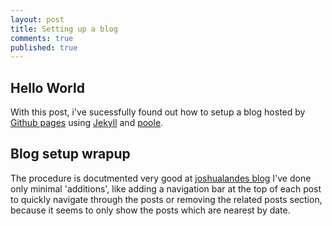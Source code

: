 ```yaml
---
layout: post
title: Setting up a blog
comments: true 
published: true
---
```


## Hello World
With this post, i've sucessfully found out how to setup a blog hosted by [Github pages](http://pages.github.com/)
using [Jekyll](http://jekyllrb.com) and [poole](https://github.com/poole/poole).

## Blog setup wrapup
The procedure is docutmented very good at [joshualandes blog](http://joshualande.com/jekyll-github-pages-poole/)
I've done only minimal 'additions', like adding a navigation bar at the top of each post to quickly navigate through the posts or removing the related posts section, because it seems to only show the posts which are nearest by date.
